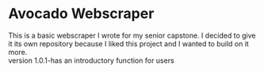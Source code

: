 # Avocado Webscraper

This is a basic webscraper I wrote for my senior capstone. I decided to give it its own repository because I liked this project and I wanted to build on it more.
<br>
version 1.0.1-has an introductory function for users
